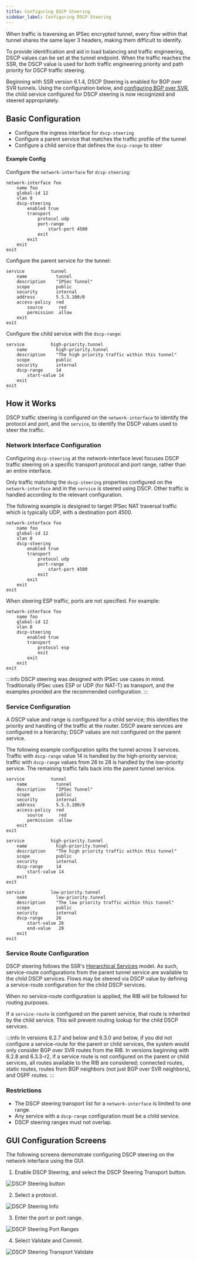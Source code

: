 ```yaml
---
title: Configuring DSCP Steering
sidebar_label: Configuring DSCP Steering
---
```


When traffic is traversing an IPSec encrypted tunnel, every flow within that tunnel shares the same layer 3 headers, making them difficult to identify. 

To provide identification and aid in load balancing and traffic engineering, DSCP values can be set at the tunnel endpoint. When the traffic reaches the SSR, the DSCP value is used for both traffic engineering priority and path priority for DSCP traffic steering.

Beginning with SSR version 6.1.4, DSCP Steering is enabled for BGP over SVR tunnels. Using the configuration below, and [configuring BGP over SVR](config_bgp.md#bgp-over-svr-bgposvr), the child service configured for DSCP steering is now recognized and steered appropriately. 

## Basic Configuration

- Configure the ingress interface for `dscp-steering`
- Configure a parent service that matches the traffic profile of the tunnel
- Configure a child service that defines the `dscp-range` to steer

#### Example Config

Configure the `network-interface` for `dcsp-steering`:
```
network-interface foo
    name foo
    global-id 12
    vlan 0
    dscp-steering
        enabled true
        transport
            protocol udp
            port-range
                start-port 4500
            exit
        exit
    exit
exit     
```
Configure the parent service for the tunnel:
```
service          tunnel
    name           tunnel
    description    "IPSec Tunnel"
    scope          public
    security       internal
    address        5.5.5.100/0
    access-policy  red
        source      red
        permission  allow
    exit
exit
```

Configure the child service with the `dscp-range`:
```
service          high-priority.tunnel
    name           high-priority.tunnel
    description    "The high priority traffic within this tunnel"
    scope          public
    security       internal
    dscp-range     14
        start-value 14
    exit
exit
```

## How it Works

DSCP traffic steering is configured on the `network-interface` to identify the protocol and port, and the `service`, to identify the DSCP values used to steer the traffic. 

### Network Interface Configuration

Configuring `dscp-steering` at the network-interface level focuses DSCP traffic steering on a specific transport protocol and port range, rather than an entire interface.  

Only traffic matching the `dscp-steering` properties configured on the `network-interface` and in the `service` is steered using DSCP. Other traffic is handled according to the relevant configuration. 

The following example is designed to target IPSec NAT traversal traffic which is typically UDP, with a destination port 4500. 

```
network-interface foo
    name foo
    global-id 12
    vlan 0
    dscp-steering
        enabled true
        transport
            protocol udp
            port-range
                start-port 4500
            exit
        exit
    exit
exit     
```

When steering ESP traffic, ports are not specified. For example:

```
network-interface foo
    name foo
    global-id 12
    vlan 0
    dscp-steering
        enabled true
        transport
            protocol esp
            exit
        exit
    exit
exit   
```

:::info
DSCP steering was designed with IPSec use cases in mind. Traditionally IPSec uses ESP or UDP (for NAT-T) as transport, and the examples provided are the recommended configuration.
:::

### Service Configuration

A DSCP value and range is configured for a child service; this identifies the priority and handling of the traffic at the router. DSCP aware services are configured in a hierarchy; DSCP values are not configured on the parent service.

The following example configuration splits the tunnel across 3 services. Traffic with `dscp-range` value 14 is handled by the high-priority service; traffic with `dscp-range` values from 26 to 28 is handled by the low-priority service. The remaining traffic falls back into the parent tunnel service.

```
service          tunnel
    name           tunnel
    description    "IPSec Tunnel"
    scope          public
    security       internal
    address        5.5.5.100/0
    access-policy  red
        source      red
        permission  allow
    exit
exit

service          high-priority.tunnel
    name           high-priority.tunnel
    description    "The high priority traffic within this tunnel"
    scope          public
    security       internal
    dscp-range     14
        start-value 14
    exit
exit

service          low-priority.tunnel
    name           low-priority.tunnel
    description    "The low priority traffic within this tunnel"
    scope          public
    security       internal
    dscp-range     26
        start-value 26
        end-value   28
    exit
exit

```

### Service Route Configuration

DSCP steering follows the SSR's [Hierarchical Services](bcp_service_and_service_policy_design.md#hierarchical-services) model. As such, service-route configurations from the parent tunnel service are available to the child DSCP services. Flows may be steered via DSCP value by defining a service-route configuration for the child DSCP services. 

When no service-route configuration is applied, the RIB will be followed for routing purposes.

If a `service-route` is configured on the parent service, that route is inherited by the child service. This will prevent routing lookup for the child DSCP services. 

:::info
In versions 6.2.7 and below and 6.3.0 and below, if you did not configure a service-route for the parent or child services, the system would only consider BGP over SVR routes from the RIB. In versions beginning with 6.2.8 and 6.3.3-r2, if a service route is not configured on the parent or child services, all routes available to the RIB are considered; connected routes, static routes, routes from BGP neighbors (not just BGP over SVR neighbors), and OSPF routes. 
:::

### Restrictions 

- The DSCP steering transport list for a `network-interface` is limited to one range.
- Any service with a `dscp-range` configuration must be a child service.
- DSCP steering ranges must not overlap. 

## GUI Configuration Screens

The following screens demonstrate configuring DSCP steering on the network interface using the GUI.

1. Enable DSCP Steering, and select the DSCP Steering Transport button.

![DSCP Steering button](/img/dscp_steering1.png)

2. Select a protocol.

![DSCP Steering Info](/img/dscp_steering2.png)

3. Enter the port or port range.

![DSCP Steering Port Ranges](/img/dscp_steering3.png)

4. Select Validate and Commit.

![DSCP Steering Transport Validate](/img/dscp_steering4.png)


